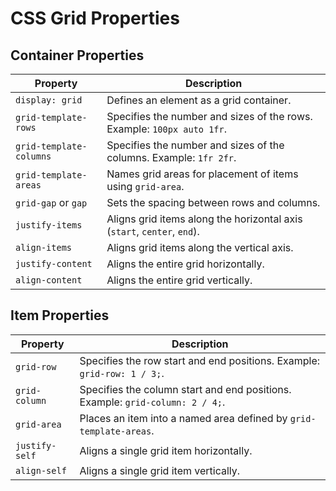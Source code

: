 # CSS Grid Properties

## Container Properties

| Property                | Description                                                             |
| ----------------------- | ----------------------------------------------------------------------- |
| `display: grid`         | Defines an element as a grid container.                                 |
| `grid-template-rows`    | Specifies the number and sizes of the rows. Example: `100px auto 1fr`.  |
| `grid-template-columns` | Specifies the number and sizes of the columns. Example: `1fr 2fr`.      |
| `grid-template-areas`   | Names grid areas for placement of items using `grid-area`.              |
| `grid-gap` or `gap`     | Sets the spacing between rows and columns.                              |
| `justify-items`         | Aligns grid items along the horizontal axis (`start`, `center`, `end`). |
| `align-items`           | Aligns grid items along the vertical axis.                              |
| `justify-content`       | Aligns the entire grid horizontally.                                    |
| `align-content`         | Aligns the entire grid vertically.                                      |

## Item Properties

| Property       | Description                                                                   |
| -------------- | ----------------------------------------------------------------------------- |
| `grid-row`     | Specifies the row start and end positions. Example: `grid-row: 1 / 3;`.       |
| `grid-column`  | Specifies the column start and end positions. Example: `grid-column: 2 / 4;`. |
| `grid-area`    | Places an item into a named area defined by `grid-template-areas`.            |
| `justify-self` | Aligns a single grid item horizontally.                                       |
| `align-self`   | Aligns a single grid item vertically.                                         |
